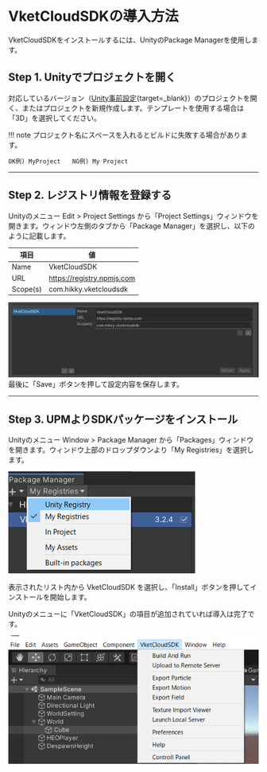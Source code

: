 
# VketCloudSDKの導入方法

VketCloudSDKをインストールするには、UnityのPackage Managerを使用します。  

## Step 1. Unityでプロジェクトを開く  
対応しているバージョン（[Unity事前設定](https://vrhikky.github.io/VketCloudSDK_Documents/3.3/ja/Unity/OperatingEnvironment.html){target=_blank}）のプロジェクトを開く、またはプロジェクトを新規作成します。テンプレートを使用する場合は「3D」を選択してください。      

!!! note
    プロジェクト名にスペースを入れるとビルドに失敗する場合があります。

    OK例) MyProject　　NG例) My Project  

---

## Step 2. レジストリ情報を登録する  
Unityのメニュー Edit > Project Settings から「Project Settings」ウィンドウを開きます。ウィンドウ左側のタブから「Package Manager」を選択し、以下のように記載します。  
  
|  項目  |  値  |
| ---- | ---- |
|  Name  |  VketCloudSDK  |
|  URL  |  https://registry.npmjs.com  |
|  Scope(s)  |  com.hikky.vketcloudsdk  |  

   ![Package](img/package.png)
  最後に「Save」ボタンを押して設定内容を保存します。

---

## Step 3. UPMよりSDKパッケージをインストール
Unityのメニュー Window > Package Manager から「Packages」ウィンドウを開きます。ウィンドウ上部のドロップダウンより「My Registries」を選択します。

   ![registry](img/registry.png)

表示されたリスト内から VketCloudSDK を選択し、「Install」ボタンを押してインストールを開始します。  
  

Unityのメニューに「VketCloudSDK」の項目が追加されていれば導入は完了です。  

   ![header](img/header.png)